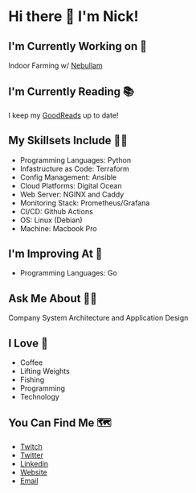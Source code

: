 # Hi there 👋 I'm Nick! 

## I'm Currently Working on 🧳 
Indoor Farming w/ [Nebullam](https://www.nebullam.com/)

## I'm Currently Reading 📚 
I keep my [GoodReads](https://www.goodreads.com/review/list/91653288-nick-herrig?shelf=currently-reading) up to date! 

## My Skillsets Include 👨‍💻 
  - Programming Languages: Python
  - Infastructure as Code: Terraform
  - Config Management: Ansible
  - Cloud Platforms: Digital Ocean
  - Web Server: NGINX and Caddy
  - Monitoring Stack: Prometheus/Grafana
  - CI/CD: Github Actions
  - OS: Linux (Debian)
  - Machine: Macbook Pro
  
## I'm Improving At 🧠 
- Programming Languages: Go

## Ask Me About 🙋‍♂️ 
Company System Architecture and Application Design

## I Love 💜 
- Coffee
- Lifting Weights
- Fishing
- Programming
- Technology

## You Can Find Me 🗺 
- [Twitch](https://www.twitch.tv/nickherrig)
- [Twitter](https://twitter.com/NickHerrig)
- [Linkedin](https://www.linkedin.com/in/nickherrig/)
- [Website](https://nickherrig.com/)
- [Email](mailto:neherrig@gmail.com)

